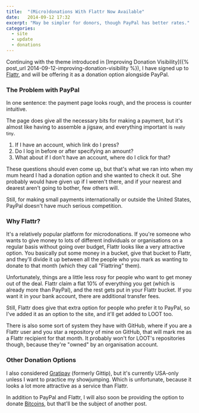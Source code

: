 ```yaml
---
title:  "(Micro)donations With Flattr Now Available"
date:   2014-09-12 17:32
excerpt: "May be simpler for donors, though PayPal has better rates."
categories:
  - site
  - update
  - donations
---
```


Continuing with the theme introduced in [Improving Donation Visibility]({% post_url 2014-09-12-improving-donation-visibility %}), I have signed up to [Flattr](https://flattr.com), and will be offering it as a donation option alongside PayPal.

### The Problem with PayPal

In one sentence: the payment page looks rough, and the process is counter intuitive.

The page does give all the necessary bits for making a payment, but it's almost like having to assemble a jigsaw, and everything important is <small>really tiny</small>.

1. If I have an account, which link do I press?
2. Do I log in before or after specifying an amount?
3. What about if I don't have an account, where do I click for that?

These questions should even come up, but that's what we ran into when my mum heard I had a donation option and she wanted to check it out. She probably would have given up if I weren't there, and if your nearest and dearest aren't going to bother, few others will.

Still, for making small payments internationally or outside the United States, PayPal doesn't have much serious competition.

### Why Flattr?

It's a relatively popular platform for microdonations. If you're someone who wants to give money to lots of different individuals or organisations on a regular basis without going over budget, Flattr looks like a very attractive option. You basically put some money in a bucket, give that bucket to Flattr, and they'll divide it up between all the people who you mark as wanting to donate to that month (which they call "Flattring" them).

Unfortunately, things are a little less rosy for people who want to get money out of the deal. Flattr claim a flat 10% of everything you get (which is already more than PayPal), and the rest gets put in your Flattr bucket. If you want it in your bank account, there are additional transfer fees.

Still, Flattr does give that extra option for people who prefer it to PayPal, so I've added it as an option to the site, and it'll get added to LOOT too.

There is also some sort of system they have with GitHub, where if you are a Flattr user and you star a repository of mine on GitHub, that will mark me as a Flattr recipient for that month. It probably won't for LOOT's repositories though, because they're "owned" by an organisation account.

### Other Donation Options

I also considered [Gratipay](https://gratipay.com/) (formerly Gittip), but it's currently USA-only unless I want to practice my showjumping. Which is unfortunate, because it looks a lot more attractive as a service than Flattr.

In addition to PayPal and Flattr, I will also soon be providing the option to donate [Bitcoins](https://bitcoin.org), but that'll be the subject of another post.
